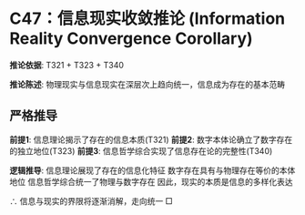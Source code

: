 # C47：信息现实收敛推论 (Information Reality Convergence Corollary)

**推论依据**: T321 + T323 + T340

**推论陈述**: 物理现实与信息现实在深层次上趋向统一，信息成为存在的基本范畴

## 严格推导

**前提1**: 信息理论揭示了存在的信息本质(T321)
**前提2**: 数字本体论确立了数字存在的独立地位(T323)
**前提3**: 信息哲学综合实现了信息存在论的完整性(T340)

**逻辑推导**:
信息理论展现了存在的信息化特征
数字存在具有与物理存在等价的本体地位
信息哲学综合统一了物理与数字存在
因此，现实的本质是信息的多样化表达

∴ 信息与现实的界限将逐渐消解，走向统一 □